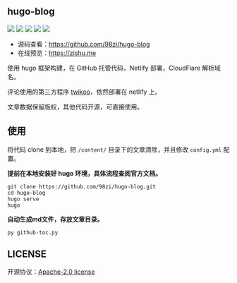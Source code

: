 ## hugo-blog

![](https://img.shields.io/github/last-commit/98zi/hugo-blog)
![](https://img.shields.io/github/commit-activity/t/98zi/hugo-blog)
![](https://img.shields.io/github/forks/98zi/hugo-blog?style=flat)
![](https://img.shields.io/github/stars/98zi/hugo-blog?style=flat)
![](https://img.shields.io/github/license/98zi/hugo-blog)

- 源码查看：https://github.com/98zi/hugo-blog
- 在线预览：https://zishu.me

使用 hugo 框架构建，在 GitHub 托管代码，Netlify 部署，CloudFlare 解析域名。

评论使用的第三方程序 [twikoo](https://twikoo.js.org/)，依然部署在 netlify 上。

文章数据保留版权，其他代码开源，可直接使用。

## 使用

将代码 clone 到本地，把 `/content/` 目录下的文章清除，并且修改 `config.yml` 配置。

**提前在本地安装好 hugo 环境，具体流程查阅官方文档。**

```shell
git clone https://github.com/98zi/hugo-blog.git
cd hugo-blog
hugo serve
hugo
```

**自动生成md文件，存放文章目录。**

```
py github-toc.py
```

## LICENSE

开源协议：[Apache-2.0 license](./LICENSE)
